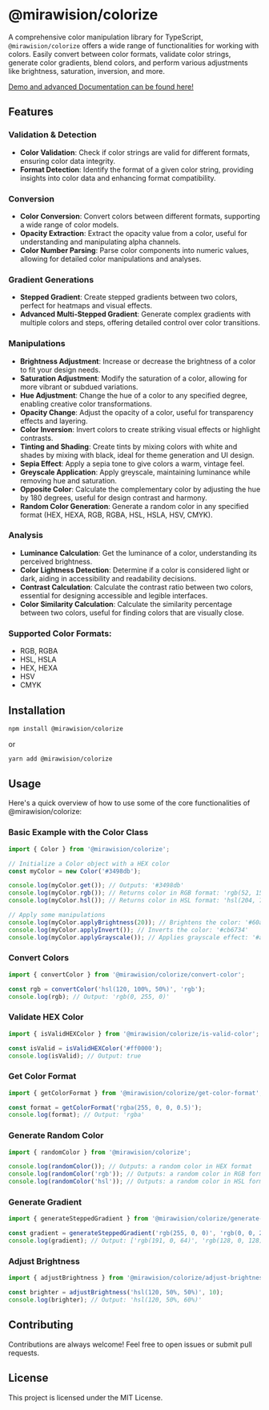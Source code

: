 # @mirawision/colorize

A comprehensive color manipulation library for TypeScript, `@mirawision/colorize` offers a wide range of functionalities for working with colors. Easily convert between color formats, validate color strings, generate color gradients, blend colors, and perform various adjustments like brightness, saturation, inversion, and more.

[Demo and advanced Documentation can be found here!](https://mirawision.github.io/colorize)

## Features

### Validation & Detection
- **Color Validation**: Check if color strings are valid for different formats, ensuring color data integrity.
- **Format Detection**: Identify the format of a given color string, providing insights into color data and enhancing format compatibility.

### Conversion
- **Color Conversion**: Convert colors between different formats, supporting a wide range of color models.
- **Opacity Extraction**: Extract the opacity value from a color, useful for understanding and manipulating alpha channels.
- **Color Number Parsing**: Parse color components into numeric values, allowing for detailed color manipulations and analyses.

### Gradient Generations
- **Stepped Gradient**: Create stepped gradients between two colors, perfect for heatmaps and visual effects.
- **Advanced Multi-Stepped Gradient**: Generate complex gradients with multiple colors and steps, offering detailed control over color transitions.

### Manipulations
- **Brightness Adjustment**: Increase or decrease the brightness of a color to fit your design needs.
- **Saturation Adjustment**: Modify the saturation of a color, allowing for more vibrant or subdued variations.
- **Hue Adjustment**: Change the hue of a color to any specified degree, enabling creative color transformations.
- **Opacity Change**: Adjust the opacity of a color, useful for transparency effects and layering.
- **Color Inversion**: Invert colors to create striking visual effects or highlight contrasts.
- **Tinting and Shading**: Create tints by mixing colors with white and shades by mixing with black, ideal for theme generation and UI design.
- **Sepia Effect**: Apply a sepia tone to give colors a warm, vintage feel.
- **Greyscale Application**: Apply greyscale, maintaining luminance while removing hue and saturation.
- **Opposite Color**: Calculate the complementary color by adjusting the hue by 180 degrees, useful for design contrast and harmony.
- **Random Color Generation**: Generate a random color in any specified format (HEX, HEXA, RGB, RGBA, HSL, HSLA, HSV, CMYK).

### Analysis
- **Luminance Calculation**: Get the luminance of a color, understanding its perceived brightness.
- **Color Lightness Detection**: Determine if a color is considered light or dark, aiding in accessibility and readability decisions.
- **Contrast Calculation**: Calculate the contrast ratio between two colors, essential for designing accessible and legible interfaces.
- **Color Similarity Calculation**: Calculate the similarity percentage between two colors, useful for finding colors that are visually close.

### Supported Color Formats:

- RGB, RGBA
- HSL, HSLA
- HEX, HEXA
- HSV
- CMYK

## Installation

```bash
npm install @mirawision/colorize
```

or 

```bash
yarn add @mirawision/colorize
```

## Usage

Here's a quick overview of how to use some of the core functionalities of @mirawision/colorize:

### Basic Example with the Color Class

```javascript
import { Color } from '@mirawision/colorize';

// Initialize a Color object with a HEX color
const myColor = new Color('#3498db');

console.log(myColor.get()); // Outputs: '#3498db'
console.log(myColor.rgb()); // Returns color in RGB format: 'rgb(52, 152, 219)'
console.log(myColor.hsl()); // Returns color in HSL format: 'hsl(204, 70%, 53%)'

// Apply some manipulations
console.log(myColor.applyBrightness(20)); // Brightens the color: '#60aef1'
console.log(myColor.applyInvert()); // Inverts the color: '#cb6734'
console.log(myColor.applyGrayscale()); // Applies grayscale effect: '#a1a1a1'
```

### Convert Colors

```javascript
import { convertColor } from '@mirawision/colorize/convert-color';

const rgb = convertColor('hsl(120, 100%, 50%)', 'rgb');
console.log(rgb); // Output: 'rgb(0, 255, 0)'
```

### Validate HEX Color

```javascript
import { isValidHEXColor } from '@mirawision/colorize/is-valid-color';

const isValid = isValidHEXColor('#ff0000');
console.log(isValid); // Output: true
```

### Get Color Format

```javascript
import { getColorFormat } from '@mirawision/colorize/get-color-format';

const format = getColorFormat('rgba(255, 0, 0, 0.5)');
console.log(format); // Output: 'rgba'
```

### Generate Random Color

```javascript
import { randomColor } from '@mirawision/colorize';

console.log(randomColor()); // Outputs: a random color in HEX format
console.log(randomColor('rgb')); // Outputs: a random color in RGB format
console.log(randomColor('hsl')); // Outputs: a random color in HSL format
```

### Generate Gradient

```javascript
import { generateSteppedGradient } from '@mirawision/colorize/generate-stepped-gradient';

const gradient = generateSteppedGradient('rgb(255, 0, 0)', 'rgb(0, 0, 255)', 3);
console.log(gradient); // Output: ['rgb(191, 0, 64)', 'rgb(128, 0, 128)', 'rgb(64, 0, 191)']
```

### Adjust Brightness

```javascript
import { adjustBrightness } from '@mirawision/colorize/adjust-brightness';

const brighter = adjustBrightness('hsl(120, 50%, 50%)', 10);
console.log(brighter); // Output: 'hsl(120, 50%, 60%)'
```

## Contributing

Contributions are always welcome! Feel free to open issues or submit pull requests.

## License

This project is licensed under the MIT License.
